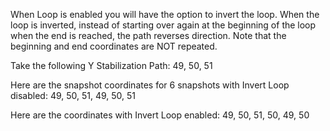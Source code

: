 When Loop is enabled you will have the option to invert the loop.  When the loop is inverted, instead of starting over again at the beginning of the loop when the end is reached, the path reverses direction.  Note that the beginning and end coordinates are NOT repeated.

Take the following Y Stabilization Path:
49, 50, 51

Here are the snapshot coordinates for 6 snapshots with Invert Loop disabled:
49, 50, 51, 49, 50, 51

Here are the coordinates with Invert Loop enabled:
49, 50, 51, 50, 49, 50 
